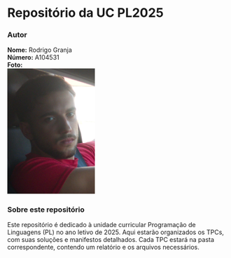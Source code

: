 # Repositório da UC PL2025

### Autor
**Nome:** Rodrigo Granja  
**Número:** A104531  
**Foto:**  
<img src="foto.jpg" alt="Minha Foto" width="200"/>

### Sobre este repositório
Este repositório é dedicado à unidade curricular Programação de Linguagens (PL) no ano letivo de 2025. Aqui estarão organizados os TPCs, com suas soluções e manifestos detalhados. Cada TPC estará na pasta correspondente, contendo um relatório e os arquivos necessários.
